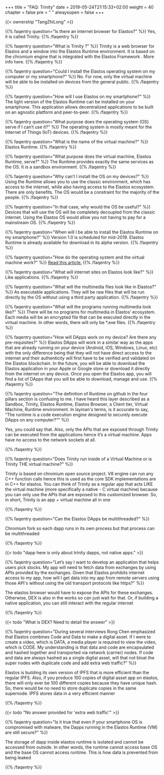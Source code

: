 +++
title = "FAQ: Trinity"
date = 2019-05-24T21:15:33+02:00
weight = 40
chapter = false
pre = "<i class='fa ela-page'></i> "
alwaysopen = false
+++ 

{{< ownership "TangZhiLong" >}}


{{% faqentry question="Is there an internet browser for Elastos?" %}}
Yes, it is called Trinity.
{{% /faqentry %}}

{{% faqentry question="What is Trinity ?" %}}
Trinity is a web browser for Elastos and a window into the Elastos Runtime environment. It is based on the chromium engine that is integrated with the Elastos Framework . More info here.
{{% /faqentry %}}


{{% faqentry question="Could I install the Elastos operating system on my computer or my smartphone?" %}}
No. For now, only the virtual machine will be able to be installed on devices from the general public.
{{% /faqentry %}}

{{% faqentry question="How will I use Elastos on my smartphone?" %}}
The light version of the Elastos Runtime can be installed on your smartphone. This application allows decentralized applications to be built on an agnostic platform and peer-to-peer.
{{% /faqentry %}}

{{% faqentry question="What purpose does the operating system (OS) serve if I can’t use it?" %}}
The operating system is mostly meant for the Internet of Things (IoT) devices.
{{% /faqentry %}}

{{% faqentry question="What is the name of the virtual machine?" %}}
Elastos Runtime.
{{% /faqentry %}}

{{% faqentry question="What purpose does the virtual machine, Elastos Runtime, serve?" %}}
The Runtime provides exactly the same services as the OS. It is a sandbox environment.
{{% /faqentry %}}

{{% faqentry question="Why can’t I install the OS on my devices?" %}}
Using the Runtime allows you to use the classic environment, which has access to the internet, while also having access to the Elastos ecosystem. There are only benefits. The OS would be a constraint for the majority of the people.
{{% /faqentry %}}

{{% faqentry question="In that case, why would the OS be useful?" %}}
Devices that will use the OS will be completely decoupled from the classic internet. Using the Elastos OS would allow you not having to pay for a mainstream OS.
{{% /faqentry %}}

{{% faqentry question="When will I be able to install the Elastos Runtime on my smartphone?" %}}
Version 1.0 is scheduled for mid-2019. Elastos Runtime is already available for download in its alpha version.
{{% /faqentry %}}

{{% faqentry question="How do the operating system and the virtual machine work?" %}}
[Read this article.](https://www.reddit.com/r/Elastos/comments/857bw9/casual_qa_with_rong_chen_after_dapp_meetup/)
{{% /faqentry %}}

{{% faqentry question="What will internet sites on Elastos look like?" %}}
Like applications.
{{% /faqentry %}}

{{% faqentry question="What will the multimedia files look like in Elastos?" %}}
As executable applications. They will be raw files that will be run directly by the OS without using a third party application.
{{% /faqentry %}}

{{% faqentry question="What will the programs running multimedia look like?" %}}
There will be no programs for multimedia in Elastos’ ecosystem. Each media will be an encrypted file that can be executed directly in the virtual machine. In other words, there will only be *.exe files.
{{% /faqentry %}}

{{% faqentry question="How will DApps work on my device? Are there any pre-requisites?" %}}
Elastos DApps will work in a similar way as the apps that are already running on your device (Android, iOS, Windows, Linux, etc) with the only difference being that they will not have direct access to the internet and their authenticity will first have to be verified and validated on the Elastos blockchain. In the future, you will be able to download the Elastos application in your Apple or Google store  or download it directly from the internet on any device. Once you open the Elastos app, you will find a list of DApps that you will be able to download, manage and use.
{{% /faqentry %}}


{{% faqentry question="The definition of Runtime on github in the four pillars section is confusing to me. I have heard this layer described as a Sandbox, Trinity, Elastos Runtime, Elastos Browser, a Client tier, Virtual Machine, Runtime environment.  In layman's terms, is it accurate to say, “The runtime is a code execution engine designed to securely execute DApps on any computer?“" %}}

Yes, you could say that. Also, only the APIs that are exposed through Trinity can be executed from the applications hence it’s a virtual machine. Apps have no access to the network sockets at all.

{{% /faqentry %}}


{{% faqentry question="Does Trinity run inside of a Virtual Machine or is Trinity THE virtual machine?" %}}

Trinity is based on chromium open source project. V8 engine can run any C++ function calls hence this is used as the core SDK implementations are in C++ for elastos. You can think of Trinity as a regular app that acts LIKE the virtual machine (more specifically a native - C virtual machine) because you can only use the APIs that are exposed to this customized browser. So, in short, Trinity is an app + virtual machine all in one

{{% /faqentry %}}

{{% faqentry question="Can the Elastos DApps be multithreaded?" %}}

Chromium fork so each dapp runs in its own process but that process can be multithreaded

{{% /faqentry %}}

{{< todo "dapp here is only about trinity dapps, not native apps." >}}


{{% faqentry question="Let’s say I want to develop an application that helps users pick stocks. My app will need to fetch data from exchanges by using APIs provided by the exchanges. Given that Elastos prohibits internet access to my app, how will I get data into my app from remote servers using those API's without using the old transport protocols like https?" %}}

The elastos browser would have to expose the APIs for these exchanges. Otherwise, DEX is also in the works so can just wait for that. Or, if building a native application, you can still interact with the regular internet

{{% /faqentry %}}

{{< todo "What is DEX? Need to detail the answer" >}}

{{% faqentry question="During several interviews Rong Chen emphasized that Elastos combines Code and Data to make a digital asset. If I were to create a video, which is DATA, a media player is required to view the video, which is CODE. My understanding is that data and code are encapsulated and hashed together and transported via network (carrier) nodes. If code and data are always hashed as a single digital asset, will that not bloat the super nodes with duplicate code and add extra web traffic?" %}}

Elastos is building its own version of IPFS that is more efficient than the regular IPFS. Also, if you produce 100 copies of digital asset app on elastos, there will only ever be 100 different copies because they have unique hash. So, there would be no need to store duplicate copies in the same supernode. IPFS stores data in a very efficient manner

{{% /faqentry %}}

{{< todo "No answer provided for 'extra web traffic'" >}}


{{% faqentry question="Is it true that even if your smartphone OS is compromised with malware, the Dapps running in the Elastos Runtime (VM) are still secure?" %}}

The storage of dapp inside elastos runtime is isolated and cannot be accessed from outside. In other words, the runtime cannot access base OS and the base OS cannot access runtime. This is how data is prevented from being leaked

{{% /faqentry %}}
